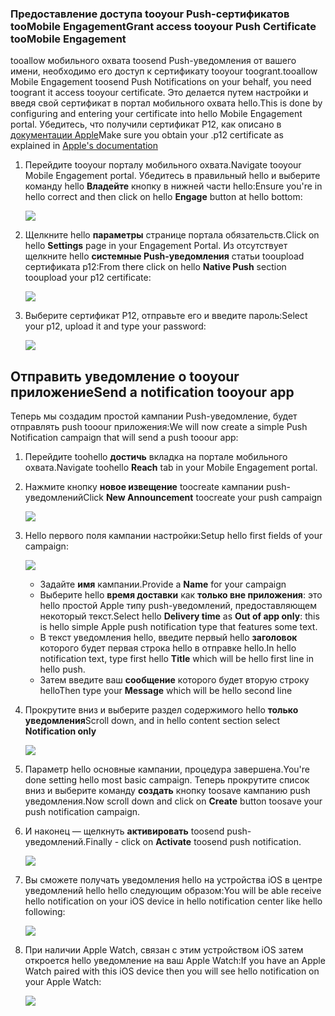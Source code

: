 ### <a name="grant-access-tooyour-push-certificate-toomobile-engagement"></a><span data-ttu-id="f2732-101">Предоставление доступа tooyour Push-сертификатов tooMobile Engagement</span><span class="sxs-lookup"><span data-stu-id="f2732-101">Grant access tooyour Push Certificate tooMobile Engagement</span></span>
<span data-ttu-id="f2732-102">tooallow мобильного охвата toosend Push-уведомления от вашего имени, необходимо его доступ к сертификату tooyour toogrant.</span><span class="sxs-lookup"><span data-stu-id="f2732-102">tooallow Mobile Engagement toosend Push Notifications on your behalf, you need toogrant it access tooyour certificate.</span></span> <span data-ttu-id="f2732-103">Это делается путем настройки и введя свой сертификат в портал мобильного охвата hello.</span><span class="sxs-lookup"><span data-stu-id="f2732-103">This is done by configuring and entering your certificate into hello Mobile Engagement portal.</span></span> <span data-ttu-id="f2732-104">Убедитесь, что получили сертификат P12, как описано в [документации Apple](https://developer.apple.com/library/prerelease/ios/documentation/IDEs/Conceptual/AppDistributionGuide/AddingCapabilities/AddingCapabilities.html#//apple_ref/doc/uid/TP40012582-CH26-SW6)</span><span class="sxs-lookup"><span data-stu-id="f2732-104">Make sure you obtain your .p12 certificate as explained in [Apple's documentation](https://developer.apple.com/library/prerelease/ios/documentation/IDEs/Conceptual/AppDistributionGuide/AddingCapabilities/AddingCapabilities.html#//apple_ref/doc/uid/TP40012582-CH26-SW6)</span></span>

1. <span data-ttu-id="f2732-105">Перейдите tooyour порталу мобильного охвата.</span><span class="sxs-lookup"><span data-stu-id="f2732-105">Navigate tooyour Mobile Engagement portal.</span></span> <span data-ttu-id="f2732-106">Убедитесь в правильный hello и выберите команду hello **Владейте** кнопку в нижней части hello:</span><span class="sxs-lookup"><span data-stu-id="f2732-106">Ensure you're in hello correct and then click on hello **Engage** button at hello bottom:</span></span>
   
    ![](./media/mobile-engagement-ios-send-push/engage-button.png)
2. <span data-ttu-id="f2732-107">Щелкните hello **параметры** странице портала обязательств.</span><span class="sxs-lookup"><span data-stu-id="f2732-107">Click on hello **Settings** page in your Engagement Portal.</span></span> <span data-ttu-id="f2732-108">Из отсутствует щелкните hello **системные Push-уведомления** статьи tooupload сертификата p12:</span><span class="sxs-lookup"><span data-stu-id="f2732-108">From there click on hello **Native Push** section tooupload your p12 certificate:</span></span>
   
    ![](./media/mobile-engagement-ios-send-push/engagement-portal.png)
3. <span data-ttu-id="f2732-109">Выберите сертификат P12, отправьте его и введите пароль:</span><span class="sxs-lookup"><span data-stu-id="f2732-109">Select your p12, upload it and type your password:</span></span>
   
    ![](./media/mobile-engagement-ios-send-push/native-push-settings.png)

## <span data-ttu-id="f2732-110"><a id="send"></a>Отправить уведомление о tooyour приложение</span><span class="sxs-lookup"><span data-stu-id="f2732-110"><a id="send"></a>Send a notification tooyour app</span></span>
<span data-ttu-id="f2732-111">Теперь мы создадим простой кампании Push-уведомление, будет отправлять push tooour приложения:</span><span class="sxs-lookup"><span data-stu-id="f2732-111">We will now create a simple Push Notification campaign that will send a push tooour app:</span></span>

1. <span data-ttu-id="f2732-112">Перейдите toohello **достичь** вкладка на портале мобильного охвата.</span><span class="sxs-lookup"><span data-stu-id="f2732-112">Navigate toohello **Reach** tab in your Mobile Engagement portal.</span></span>
2. <span data-ttu-id="f2732-113">Нажмите кнопку **новое извещение** toocreate кампании push-уведомлений</span><span class="sxs-lookup"><span data-stu-id="f2732-113">Click **New Announcement** toocreate your push campaign</span></span>
   
    ![](./media/mobile-engagement-ios-send-push/new-announcement.png)
3. <span data-ttu-id="f2732-114">Hello первого поля кампании настройки:</span><span class="sxs-lookup"><span data-stu-id="f2732-114">Setup hello first fields of your campaign:</span></span>
   
    ![](./media/mobile-engagement-ios-send-push/campaign-first-params.png)
   
   * <span data-ttu-id="f2732-115">Задайте **имя** кампании.</span><span class="sxs-lookup"><span data-stu-id="f2732-115">Provide a **Name** for your campaign</span></span> 
   * <span data-ttu-id="f2732-116">Выберите hello **время доставки** как **только вне приложения**: это hello простой Apple типу push-уведомлений, предоставляющем некоторый текст.</span><span class="sxs-lookup"><span data-stu-id="f2732-116">Select hello **Delivery time** as **Out of app only**: this is hello simple Apple push notification type that features some text.</span></span>
   * <span data-ttu-id="f2732-117">В текст уведомления hello, введите первый hello **заголовок** которого будет первая строка hello в отправке hello.</span><span class="sxs-lookup"><span data-stu-id="f2732-117">In hello notification text, type first hello **Title** which will be hello first line in hello push.</span></span>
   * <span data-ttu-id="f2732-118">Затем введите ваш **сообщение** которого будет вторую строку hello</span><span class="sxs-lookup"><span data-stu-id="f2732-118">Then type your **Message** which will be hello second line</span></span>
4. <span data-ttu-id="f2732-119">Прокрутите вниз и выберите раздел содержимого hello **только уведомления**</span><span class="sxs-lookup"><span data-stu-id="f2732-119">Scroll down, and in hello content section select **Notification only**</span></span>
   
    ![](./media/mobile-engagement-ios-send-push/campaign-content.png)
5. <span data-ttu-id="f2732-120">Параметр hello основные кампании, процедура завершена.</span><span class="sxs-lookup"><span data-stu-id="f2732-120">You're done setting hello most basic campaign.</span></span> <span data-ttu-id="f2732-121">Теперь прокрутите список вниз и выберите команду **создать** кнопку toosave кампанию push уведомления.</span><span class="sxs-lookup"><span data-stu-id="f2732-121">Now scroll down and click on **Create** button toosave your push notification campaign.</span></span> 
6. <span data-ttu-id="f2732-122">И наконец — щелкнуть **активировать** toosend push-уведомлений.</span><span class="sxs-lookup"><span data-stu-id="f2732-122">Finally - click on **Activate** toosend push notification.</span></span> 
   
    ![](./media/mobile-engagement-ios-send-push/campaign-activate.png)
7. <span data-ttu-id="f2732-123">Вы сможете получать уведомления hello на устройства iOS в центре уведомлений hello hello следующим образом:</span><span class="sxs-lookup"><span data-stu-id="f2732-123">You will be able receive hello notification on your iOS device in hello notification center like hello following:</span></span>
   
    ![](./media/mobile-engagement-ios-send-push/iphone-notification.png)
8. <span data-ttu-id="f2732-124">При наличии Apple Watch, связан с этим устройством iOS затем откроется hello уведомление на ваш Apple Watch:</span><span class="sxs-lookup"><span data-stu-id="f2732-124">If you have an Apple Watch paired with this iOS device then you will see hello notification on your Apple Watch:</span></span>
   
    ![](./media/mobile-engagement-ios-send-push/apple-watch.png)

